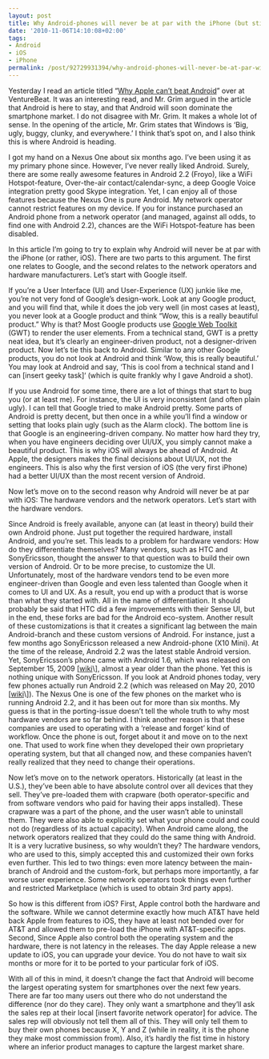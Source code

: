 ```yaml
---
layout: post
title: Why Android-phones will never be at par with the iPhone (but still win)
date: '2010-11-06T14:10:08+02:00'
tags:
- Android
- iOS
- iPhone
permalink: /post/92729931394/why-android-phones-will-never-be-at-par-with-the-iphone
---
```

Yesterday I read an article titled “[Why Apple can’t beat Android](http://venturebeat.com/2010/11/05/why-apple-cant-beat-android/)” over at VentureBeat. It was an interesting read, and Mr. Grim argued in the article that Android is here to stay, and that Android will soon dominate the smartphone market. I do not disagree with Mr. Grim. It makes a whole lot of sense. In the opening of the article, Mr. Grim states that Windows is ‘Big, ugly, buggy, clunky, and everywhere.’ I think that’s spot on, and I also think this is where Android is heading.

I got my hand on a Nexus One about six months ago. I’ve been using it as my primary phone since. However, I’ve never really liked Android. Surely, there are some really awesome features in Android 2.2 (Froyo), like a WiFi Hotspot-feature, Over-the-air contact/calendar-sync, a deep Google Voice integration pretty good Skype integration. Yet, I can enjoy all of those features because the Nexus One is pure Android. My network operator cannot restrict features on my device. If you for instance purchased an Android phone from a network operator (and managed, against all odds, to find one with Android 2.2), chances are the WiFi Hotspot-feature has been disabled.

In this article I’m going to try to explain why Android will never be at par with the iPhone (or rather, iOS). There are two parts to this argument. The first one relates to Google, and the second relates to the network operators and hardware manufacturers. Let’s start with Google itself.  
  
If you’re a User Interface (UI) and User-Experience (UX) junkie like me, you’re not very fond of Google’s design-work. Look at any Google product, and you will find that, while it does the job very well (in most cases at least), you never look at a Google product and think “Wow, this is a really beautiful product.” Why is that? Most Google products use [Google Web Toolkit](http://code.google.com/webtoolkit/) (GWT) to render the user elements. From a technical stand, GWT is a pretty neat idea, but it’s clearly an engineer-driven product, not a designer-driven product. Now let’s tie this back to Android. Similar to any other Google products, you do not look at Android and think ‘Wow, this is really beautiful.’ You may look at Android and say, ‘This is cool from a technical stand and I can \[insert geeky task\]‘ (which is quite frankly why I gave Android a shot).

If you use Android for some time, there are a lot of things that start to bug you (or at least me). For instance, the UI is very inconsistent (and often plain ugly). I can tell that Google tried to make Android pretty. Some parts of Android is pretty decent, but then once in a while you’ll find a window or setting that looks plain ugly (such as the Alarm clock). The bottom line is that Google is an engineering-driven company. No matter how hard they try, when you have engineers deciding over UI/UX, you simply cannot make a beautiful product. This is why iOS will always be ahead of Android. At Apple, the designers makes the final decisions about UI/UX, not the engineers. This is also why the first version of iOS (the very first iPhone) had a better UI/UX than the most recent version of Android.

Now let’s move on to the second reason why Android will never be at par with iOS: The hardware vendors and the network operators. Let’s start with the hardware vendors.

Since Android is freely available, anyone can (at least in theory) build their own Android phone. Just put together the required hardware, install Android, and you’re set. This leads to a problem for hardware vendors: How do they differentiate themselves? Many vendors, such as HTC and SonyEricsson, thought the answer to that question was to build their own version of Android. Or to be more precise, to customize the UI. Unfortunately, most of the hardware vendors tend to be even more engineer-driven than Google and even less talented than Google when it comes to UI and UX. As a result, you end up with a product that is worse than what they started with. All in the name of differentiation. It should probably be said that HTC did a few improvements with their Sense UI, but in the end, these forks are bad for the Android eco-system. Another result of these customizations is that it creates a significant lag between the main Android-branch and these custom versions of Android. For instance, just a few months ago SonyEricsson released a new Android-phone (X10 Mini). At the time of the release, Android 2.2 was the latest stable Android version. Yet, SonyEricsson’s phone came with Android 1.6, which was released on September 15, 2009 \[[wiki](http://en.wikipedia.org/wiki/Android_(operating_system)#Update_history)\], almost a year older than the phone. Yet this is nothing unique with SonyEricsson. If you look at Android phones today, very few phones actually run Android 2.2 (which was released on May 20, 2010 \[[wiki](http://en.wikipedia.org/wiki/Android_(operating_system)#Update_history)\]). The Nexus One is one of the few phones on the market who is running Android 2.2, and it has been out for more than six months. My guess is that in the porting-issue doesn’t tell the whole truth to why most hardware vendors are so far behind. I think another reason is that these companies are used to operating with a ‘release and forget’ kind of workflow. Once the phone is out, forget about it and move on to the next one. That used to work fine when they developed their own proprietary operating system, but that all changed now, and these companies haven’t really realized that they need to change their operations.

Now let’s move on to the network operators. Historically (at least in the U.S.), they’ve been able to have absolute control over all devices that they sell. They’ve pre-loaded them with crapware (both operator-specific and from software vendors who paid for having their apps installed). These crapware was a part of the phone, and the user wasn’t able to uninstall them. They were also able to explicitly set what your phone could and could not do (regardless of its actual capacity). When Android came along, the network operators realized that they could do the same thing with Android. It is a very lucrative business, so why wouldn’t they? The hardware vendors, who are used to this, simply accepted this and customized their own forks even further. This led to two things: even more latency between the main-branch of Android and the custom-fork, but perhaps more importantly, a far worse user experience. Some network operators took things even further and restricted Marketplace (which is used to obtain 3rd party apps).

So how is this different from iOS? First, Apple control both the hardware and the software. While we cannot determine exactly how much AT&T have held back Apple from features to iOS, they have at least not bended over for AT&T and allowed them to pre-load the iPhone with AT&T-specific apps. Second, Since Apple also control both the operating system and the hardware, there is not latency in the releases. The day Apple release a new update to iOS, you can upgrade your device. You do not have to wait six months or more for it to be ported to your particular fork of iOS.

With all of this in mind, it doesn’t change the fact that Android will become the largest operating system for smartphones over the next few years. There are far too many users out there who do not understand the difference (nor do they care). They only want a smartphone and they’ll ask the sales rep at their local \[insert favorite network operator\] for advice. The sales rep will obviously not tell them all of this. They will only tell them to buy their own phones because X, Y and Z (while in reality, it is the phone they make most commission from). Also, it’s hardly the fist time in history where an inferior product manages to capture the largest market share.
